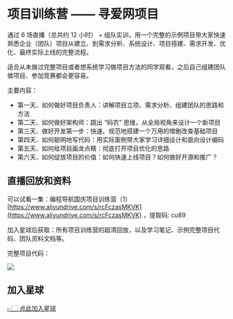 # 项目训练营 —— 寻爱网项目

通过 6 场直播（总共约 12 小时） + 组队实训，用一个完整的示例项目带大家快速熟悉企业（团队）项目从建立、到需求分析、系统设计、项目搭建、需求开发、优化、最终实际上线的完整流程。

适合从未做过完整项目或者想系统学习做项目方法的同学观看，之后自己组建团队做项目、参加竞赛都会更容易。

主要内容：

- 第一天、如何做好项目负责人：讲解项目立项、需求分析、组建团队的思路和方法
- 第二天、如何做好架构师：跳出 “码农” 思维，从全局视角来设计一个新项目
- 第三天、做好开发第一步：快速、规范地搭建一个万用的增删改查基础项目
- 第四天、如何聪明地写代码：用实际案例带大家学习详细设计和面向设计编码
- 第五天、如何给项目画龙点睛：彻底打开项目优化的思路
- 第六天、如何绽放项目的价值：如何快速上线项目？如何做好开源和推广？



## 直播回放和资料

可以试看一集：编程导航国庆项目训练营（1）[https://www.aliyundrive.com/s/rcFczasMKVK](https://www.aliyundrive.com/s/rcFczasMKVK) ，提取码: cu89

加入星球后获取：所有项目训练营的超清回放，以及学习笔记、示例完整项目代码、团队资料文档等。

完整项目代码：

![](https://yupi.icu/img/1664626685988-629cd945-f423-480b-8194-5bad1d98cff8.png)



## 加入星球

[👉🏻 点此加入星球](/加入星球.md)
